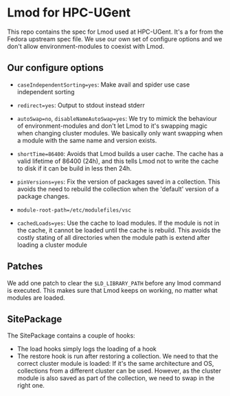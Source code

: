 Lmod for HPC-UGent
==================

This repo contains the spec for Lmod used at HPC-UGent. It's a for
from the Fedora upstream spec file. We use our own set of configure
options and we don't allow environment-modules to coexist with Lmod.

Our configure options
---------------------
- `caseIndependentSorting=yes`:
  Make avail and spider use case independent sorting

- `redirect=yes`:
  Output to stdout instead stderr

- `autoSwap=no`, `disableNameAutoSwap=yes`:
  We try to mimick the behaviour of environment-modules and don't 
  let Lmod to it's swapping magic when changing cluster modules.
  We basically only want swapping when a module with the same name
  and version exists.

- `shortTime=86400`:
  Avoids that Lmod builds a user cache. The cache has a valid lifetime
  of 86400 (24h), and this tells Lmod not to write the cache to disk
  if it can be build in less then 24h.

- `pinVersions=yes`:
  Fix the version of packages saved in a collection. This avoids
  the need to rebuild the collection when the 'default' version
  of a package changes.

- `module-root-path=/etc/modulefiles/vsc`

- `cachedLoads=yes`:
  Use the cache to load modules. If the module is not in the cache, it
  cannot be loaded until the cache is rebuild. This avoids the costly
  stating of all directories when the module path is extend after
  loading a cluster module

Patches
-------
We add one patch to clear the `$LD_LIBRARY_PATH` before any lmod command is
executed. This makes sure that Lmod keeps on working, no matter what
modules are loaded.

SitePackage
-----------
The SitePackage contains a couple of hooks:
- The load hooks simply logs the loading of a hook
- The restore hook is run after restoring a collection. We need to 
  that the correct cluster module is loaded: If it's the same architecture
  and OS, collections from a different cluster can be used. However,
  as the cluster module is also saved as part of the collection, we
  need to swap in the right one.
